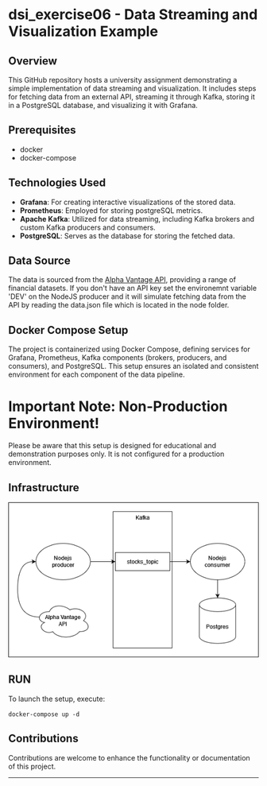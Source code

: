 # dsi_exercise06 - Data Streaming and Visualization Example

## Overview
This GitHub repository hosts a university assignment demonstrating a simple implementation of data streaming and visualization. It includes steps for fetching data from an external API, streaming it through Kafka, storing it in a PostgreSQL database, and visualizing it with Grafana.

## Prerequisites
  + docker
  + docker-compose

## Technologies Used
- **Grafana**: For creating interactive visualizations of the stored data.
- **Prometheus**: Employed for storing postgreSQL metrics.
- **Apache Kafka**: Utilized for data streaming, including Kafka brokers and custom Kafka producers and consumers.
- **PostgreSQL**: Serves as the database for storing the fetched data.

## Data Source
The data is sourced from the [Alpha Vantage API](https://www.alphavantage.co/documentation/), providing a range of financial datasets. If you don't have an API key set the environemnt variable 'DEV' on the NodeJS producer and it will simulate fetching data from the API by reading the data.json file which is located in the node folder.

## Docker Compose Setup
The project is containerized using Docker Compose, defining services for Grafana, Prometheus, Kafka components (brokers, producers, and consumers), and PostgreSQL. This setup ensures an isolated and consistent environment for each component of the data pipeline.

# Important Note: Non-Production Environment!

Please be aware that this setup is designed for educational and demonstration purposes only. It is not configured for a production environment. 

## Infrastructure

![Diagram](exercise_06.png)


## RUN
To launch the setup, execute:
```{bash}
docker-compose up -d
```

## Contributions
Contributions are welcome to enhance the functionality or documentation of this project.

---
